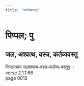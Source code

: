 ```yaml
---
title: "कर्तव्यवस्तु"
---
```


# पिप्पल; पु
## जल, अश्वत्थ, वस्त्र, कर्तव्यवस्तु
पिप्पलाख्या जलाश्वत्थ-वस्त्र-कर्तव्य-वस्तुषु ।<br />verse 2.1.1.66<br />page 0012

